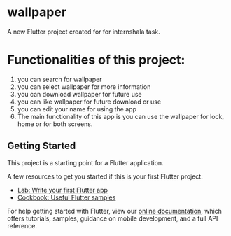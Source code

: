 # wallpaper

A new Flutter project created for for internshala task.

# Functionalities of this project:
1. you can search for wallpaper
2. you can select wallpaper for more information
3. you can download wallpaper for future use
4. you can like wallpaper for future download or use
5. you can edit your name for using the app
6. The main functionality of this app is you can use the wallpaper for lock, home or for both screens.

## Getting Started

This project is a starting point for a Flutter application.

A few resources to get you started if this is your first Flutter project:

- [Lab: Write your first Flutter app](https://flutter.dev/docs/get-started/codelab)
- [Cookbook: Useful Flutter samples](https://flutter.dev/docs/cookbook)

For help getting started with Flutter, view our
[online documentation](https://flutter.dev/docs), which offers tutorials,
samples, guidance on mobile development, and a full API reference.
